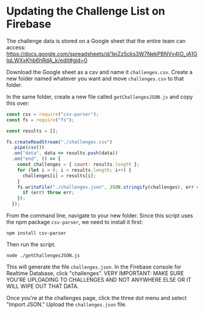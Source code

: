 # Updating the Challenge List on Firebase

The challenge data is stored on a Google sheet that the entire team can access:  
https://docs.google.com/spreadsheets/d/1eiZz5cks3W7NekPBNVv4IO_jA1GIqLWXxKhb6hRdA_k/edit#gid=0

Download the Google sheet as a csv and name it `challenges.csv`. Create a new folder named whatever you want and move `challenges.csv` to that folder.

In the same folder, create a new file called `getChallengesJSON.js` and copy this over:

```js
const csv = require("csv-parser");
const fs = require("fs");

const results = [];

fs.createReadStream("./challenges.csv")
  .pipe(csv())
  .on("data", data => results.push(data))
  .on("end", () => {
    const challenges = { count: results.length };
    for (let i = 0; i < results.length; i++) {
      challenges[i] = results[i];
    }
    fs.writeFile("./challenges.json", JSON.stringify(challenges), err => {
      if (err) throw err;
    });
  });
```

From the command line, navigate to your new folder. Since this script uses the npm package `csv-parser`, we need to install it first:

```shell
npm install csv-parser
```

Then run the script.

```shell
node ./getChallengesJSON.js
```

This will generate the file `challenges.json`. In the Firebase console for Realtime Database, click "challenges". VERY IMPORTANT: MAKE SURE YOU'RE UPLOADING TO CHALLENGES AND NOT ANYWHERE ELSE OR IT WILL WIPE OUT THAT DATA.

Once you're at the challenges page, click the three dot menu and select "Import JSON." Upload the `challenges.json` file.
